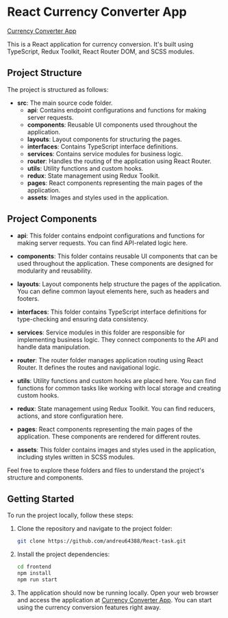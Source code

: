 # React Currency Converter App

[Currency Converter App](https://react-task-sage-three.vercel.app/)

This is a React application for currency conversion. It's built using TypeScript, Redux Toolkit, React Router DOM, and SCSS modules.

## Project Structure

The project is structured as follows:

- **src**: The main source code folder.
  - **api**: Contains endpoint configurations and functions for making server requests.
  - **components**: Reusable UI components used throughout the application.
  - **layouts**: Layout components for structuring the pages.
  - **interfaces**: Contains TypeScript interface definitions.
  - **services**: Contains service modules for business logic.
  - **router**: Handles the routing of the application using React Router.
  - **utils**: Utility functions and custom hooks.
  - **redux**: State management using Redux Toolkit.
  - **pages**: React components representing the main pages of the application.
  - **assets**: Images and styles used in the application.

## Project Components

- **api**: This folder contains endpoint configurations and functions for making server requests. You can find API-related logic here.

- **components**: This folder contains reusable UI components that can be used throughout the application. These components are designed for modularity and reusability.

- **layouts**: Layout components help structure the pages of the application. You can define common layout elements here, such as headers and footers.

- **interfaces**: This folder contains TypeScript interface definitions for type-checking and ensuring data consistency.

- **services**: Service modules in this folder are responsible for implementing business logic. They connect components to the API and handle data manipulation.

- **router**: The router folder manages application routing using React Router. It defines the routes and navigational logic.

- **utils**: Utility functions and custom hooks are placed here. You can find functions for common tasks like working with local storage and creating custom hooks.

- **redux**: State management using Redux Toolkit. You can find reducers, actions, and store configuration here.

- **pages**: React components representing the main pages of the application. These components are rendered for different routes.

- **assets**: This folder contains images and styles used in the application, including styles written in SCSS modules.

Feel free to explore these folders and files to understand the project's structure and components.

## Getting Started

To run the project locally, follow these steps:

1. Clone the repository and navigate to the project folder:

   ```bash
   git clone https://github.com/andreu64388/React-task.git
    ```
2. Install the project dependencies:

   ```bash
   cd frontend
   npm install
   npm run start
    ```
3. The application should now be running locally. Open your web browser and access the application at [Currency Converter App](https://andreu64388.github.io/React-task/). You can start using the currency conversion features right away.


